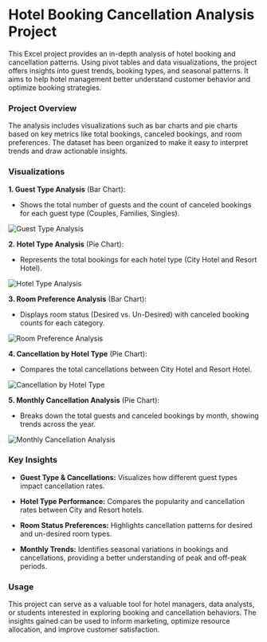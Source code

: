 # Hotel Booking Cancellation Analysis Project
This Excel project provides an in-depth analysis of hotel booking and cancellation patterns. Using pivot tables and data visualizations, the project offers insights into guest trends, booking types, and seasonal patterns. It aims to help hotel management better understand customer behavior and optimize booking strategies.


### Project Overview
The analysis includes visualizations such as bar charts and pie charts based on key metrics like total bookings, canceled bookings, and room preferences. The dataset has been organized to make it easy to interpret trends and draw actionable insights.


### Visualizations
**1. Guest Type Analysis** (Bar Chart):
   * Shows the total number of guests and the count of canceled bookings for each guest type (Couples, Families, Singles).

![Guest Type Analysis](https://github.com/user-attachments/assets/7ac279a4-ff9c-4ca5-ac66-2c9caedf6c8a)


**2. Hotel Type Analysis** (Pie Chart):
   * Represents the total bookings for each hotel type (City Hotel and Resort Hotel).

![Hotel Type Analysis](https://github.com/user-attachments/assets/a4f686d2-3e0b-4154-ab2e-7c8ad017904f)

**3. Room Preference Analysis** (Bar Chart):
   * Displays room status (Desired vs. Un-Desired) with canceled booking counts for each category.

![Room Preference Analysis](https://github.com/user-attachments/assets/52886463-3b7c-44fd-a9a8-661d65e9c7c5)


**4. Cancellation by Hotel Type** (Pie Chart):
   * Compares the total cancellations between City Hotel and Resort Hotel.

![Cancellation by Hotel Type](https://github.com/user-attachments/assets/78e5307a-499c-40bc-b0cb-f489b4631c16)


**5. Monthly Cancellation Analysis** (Pie Chart):
   * Breaks down the total guests and canceled bookings by month, showing trends across the year.

![Monthly Cancellation Analysis](https://github.com/user-attachments/assets/f47e7917-9941-48ff-a19b-8da4406ccf38)



### Key Insights

* **Guest Type & Cancellations:** Visualizes how different guest types impact cancellation rates.

* **Hotel Type Performance:** Compares the popularity and cancellation rates between City and Resort hotels.

* **Room Status Preferences:** Highlights cancellation patterns for desired and un-desired room types.

* **Monthly Trends:** Identifies seasonal variations in bookings and cancellations, providing a better understanding of peak and off-peak periods.


### Usage
This project can serve as a valuable tool for hotel managers, data analysts, or students interested in exploring booking and cancellation behaviors. The insights gained can be used to inform marketing, optimize resource allocation, and improve customer satisfaction.
